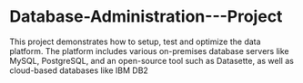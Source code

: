 # Database-Administration---Project
This project demonstrates how to setup, test and optimize the data platform.  The platform includes various on-premises database servers like MySQL, PostgreSQL, and an open-source tool such as Datasette, as well as cloud-based databases like IBM DB2
